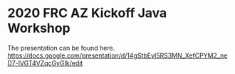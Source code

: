 # 2020 FRC AZ Kickoff Java Workshop

The presentation can be found here. https://docs.google.com/presentation/d/14gStbEvI5RS3MN_XefCPYM2_neD7-lVGT4VZqcGyGIk/edit
